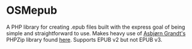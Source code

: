 OSMepub
=======

A PHP library for creating .epub files built with the express goal of being simple and straightforward to use.  Makes heavy use of [Asbjørn Grandt's](https://github.com/Grandt) PHPZip library found [here](https://github.com/Grandt/PHPZip).  Supports EPUB v2 but not EPUB v3.

